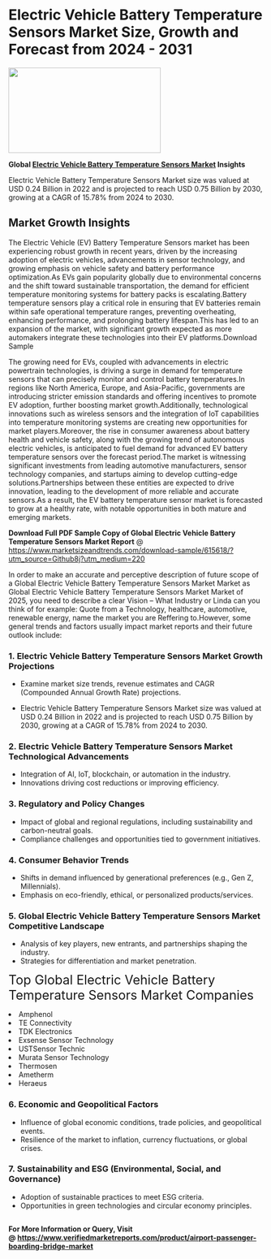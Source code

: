 <H1>Electric Vehicle Battery Temperature Sensors Market Size, Growth and Forecast from 2024 - 2031</H1><img class="aligncenter size-medium wp-image-584254" src="https://thirdeyenews.in/wp-content/uploads/2024/09/Global-Market-Research-300x168.jpeg" alt="" width="300" height="168" /><p><strong>Global&nbsp;<a href="https://www.marketsizeandtrends.com/download-sample/615618/?utm_source=Github8j?utm_medium=220">Electric Vehicle Battery Temperature Sensors Market</a> Insights</strong></p><p>Electric Vehicle Battery Temperature Sensors Market size was valued at USD 0.24 Billion in 2022 and is projected to reach USD 0.75 Billion by 2030, growing at a CAGR of 15.78% from 2024 to 2030.</p><p><h2>Market Growth Insights</h2> <p>The Electric Vehicle (EV) Battery Temperature Sensors market has been experiencing robust growth in recent years, driven by the increasing adoption of electric vehicles, advancements in sensor technology, and growing emphasis on vehicle safety and battery performance optimization.As EVs gain popularity globally due to environmental concerns and the shift toward sustainable transportation, the demand for efficient temperature monitoring systems for battery packs is escalating.Battery temperature sensors play a critical role in ensuring that EV batteries remain within safe operational temperature ranges, preventing overheating, enhancing performance, and prolonging battery lifespan.This has led to an expansion of the market, with significant growth expected as more automakers integrate these technologies into their EV platforms.Download Sample</p> <p>The growing need for EVs, coupled with advancements in electric powertrain technologies, is driving a surge in demand for temperature sensors that can precisely monitor and control battery temperatures.In regions like North America, Europe, and Asia-Pacific, governments are introducing stricter emission standards and offering incentives to promote EV adoption, further boosting market growth.Additionally, technological innovations such as wireless sensors and the integration of IoT capabilities into temperature monitoring systems are creating new opportunities for market players.Moreover, the rise in consumer awareness about battery health and vehicle safety, along with the growing trend of autonomous electric vehicles, is anticipated to fuel demand for advanced EV battery temperature sensors over the forecast period.The market is witnessing significant investments from leading automotive manufacturers, sensor technology companies, and startups aiming to develop cutting-edge solutions.Partnerships between these entities are expected to drive innovation, leading to the development of more reliable and accurate sensors.As a result, the EV battery temperature sensor market is forecasted to grow at a healthy rate, with notable opportunities in both mature and emerging markets.</p><p><span class=""><strong>Download Full PDF Sample Copy of Global Electric Vehicle Battery Temperature Sensors Market Report</strong> @ <a href="https://www.marketsizeandtrends.com/download-sample/615618/?utm_source=Github8j?utm_medium=220" target="_blank">https://www.marketsizeandtrends.com/download-sample/615618/?utm_source=Github8j?utm_medium=220</a></span></p><p>In order to make an accurate and perceptive description of future scope of a Global&nbsp;Electric Vehicle Battery Temperature Sensors Market Market as Global&nbsp;Electric Vehicle Battery Temperature Sensors Market Market of 2025, you need to describe a clear Vision &ndash; What Industry or Linda can you think of for example: Quote from a Technology, healthcare, automotive, renewable energy, name the market you are Reffering to.However, some general trends and factors usually impact market reports and their future outlook include:</p><h3>1.&nbsp;<strong>Electric Vehicle Battery Temperature Sensors Market Growth Projections</strong></h3><ul><li>Examine market size trends, revenue estimates and CAGR (Compounded Annual Growth Rate) projections.</li><li><p>Electric Vehicle Battery Temperature Sensors Market size was valued at USD 0.24 Billion in 2022 and is projected to reach USD 0.75 Billion by 2030, growing at a CAGR of 15.78% from 2024 to 2030.</p></li></ul><h3>2.&nbsp;<strong>Electric Vehicle Battery Temperature Sensors Market Technological Advancements</strong></h3><ul><li>Integration of AI, IoT, blockchain, or automation in the industry.</li><li>Innovations driving cost reductions or improving efficiency.</li></ul><h3>3.&nbsp;<strong>Regulatory and Policy Changes</strong></h3><ul><li>Impact of global and regional regulations, including sustainability and carbon-neutral goals.</li><li>Compliance challenges and opportunities tied to government initiatives.</li></ul><h3>4.&nbsp;<strong>Consumer Behavior Trends</strong></h3><ul><li>Shifts in demand influenced by generational preferences (e.g., Gen Z, Millennials).</li><li>Emphasis on eco-friendly, ethical, or personalized products/services.</li></ul><h3>5.&nbsp;<strong>Global Electric Vehicle Battery Temperature Sensors Market Competitive Landscape</strong></h3><ul><li>Analysis of key players, new entrants, and partnerships shaping the industry.</li><li>Strategies for differentiation and market penetration.</li></ul><p data-pm-slice="1 1 []"><span style="color: inherit; font-family: inherit; font-size: 25px;">Top Global Electric Vehicle Battery Temperature Sensors Market Companies</span></p><div class="" data-test-id=""><p><li>Amphenol</li><li> TE Connectivity</li><li> TDK Electronics</li><li> Exsense Sensor Technology</li><li> USTSensor Technic</li><li> Murata Sensor Technology</li><li> Thermosen</li><li> Ametherm</li><li> Heraeus</li></p></div><h3>6.&nbsp;<strong>Economic and Geopolitical Factors</strong></h3><ul><li>Influence of global economic conditions, trade policies, and geopolitical events.</li><li>Resilience of the market to inflation, currency fluctuations, or global crises.</li></ul><h3>7.&nbsp;<strong>Sustainability and ESG (Environmental, Social, and Governance)</strong></h3><ul><li>Adoption of sustainable practices to meet ESG criteria.</li><li>Opportunities in green technologies and circular economy principles.</li></ul><h2><strong style="font-size: 14px;">For More Information or Query, Visit @&nbsp;</strong><a style="background-color: #ffffff; font-size: 14px;" href="https://www.marketsizeandtrends.com/report/electric-vehicle-battery-temperature-sensors-market/" target="_blank">https://www.verifiedmarketreports.com/product/airport-passenger-boarding-bridge-market</a></h2>
